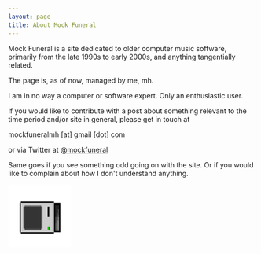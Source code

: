 ```yaml
---
layout: page
title: About Mock Funeral
---
```


Mock Funeral is a site dedicated to older computer music software, primarily from the late 1990s to early 2000s, and anything tangentially related.

The page is, as of now, managed by me, mh.

I am in no way a computer or software expert. Only an enthusiastic user.

If you would like to contribute with a post about something relevant to the time period and/or site in general, please get in touch at

mockfuneralmh [at] gmail [dot] com

or via Twitter at
[@mockfuneral](https://twitter.com/mockfuneral)


Same goes if you see something odd going on with the site.
Or if you would like to complain about how I don't understand anything.

![Screenshot](logo1notext.png)
